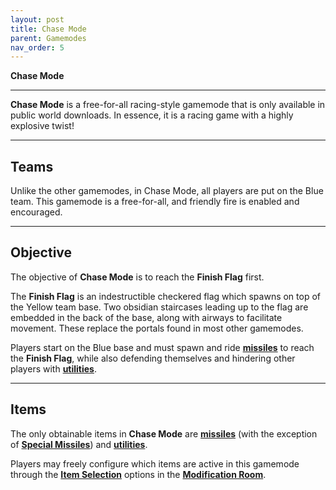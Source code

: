 ```yaml
---
layout: post
title: Chase Mode
parent: Gamemodes
nav_order: 5
---
```

**Chase Mode**

---
**Chase Mode** is a free-for-all racing-style gamemode that is only available in public world downloads. In essence, it is a racing game with a highly explosive twist!

---
## Teams
Unlike the other gamemodes, in Chase Mode, all players are put on the Blue team. This gamemode is a free-for-all, and friendly fire is enabled and encouraged.

---
## Objective
The objective of **Chase Mode** is to reach the **Finish Flag** first.

The **Finish Flag** is an indestructible checkered flag which spawns on top of the Yellow team base. Two obsidian staircases leading up to the flag are embedded in the back of the base, along with airways to facilitate movement. These replace the portals found in most other gamemodes.

Players start on the Blue base and must spawn and ride **[missiles](https://zeroniaserver.github.io/RocketRidersWiki/missiles)** to reach the **Finish Flag**, while also defending themselves and hindering other players with **[utilities](https://zeroniaserver.github.io/RocketRidersWiki/utilities)**.

---
## Items

The only obtainable items in **Chase Mode** are **[missiles](https://zeroniaserver.github.io/RocketRidersWiki/missiles)** (with the exception of **[Special Missiles](https://zeroniaserver.github.io/RocketRidersWiki/missiles/special_missiles)**) and **[utilities](https://zeroniaserver.github.io/RocketRidersWiki/utilities)**.

Players may freely configure which items are active in this gamemode through the **[Item Selection](https://zeroniaserver.github.io/RocketRidersWiki/modification_room/item_selection)** options in the **[Modification Room](https://zeroniaserver.github.io/RocketRidersWiki/modification_room/)**.
